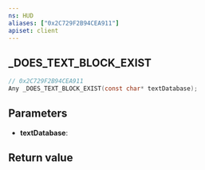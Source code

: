 ```yaml
---
ns: HUD
aliases: ["0x2C729F2B94CEA911"]
apiset: client
---
```

## _DOES_TEXT_BLOCK_EXIST

```c
// 0x2C729F2B94CEA911
Any _DOES_TEXT_BLOCK_EXIST(const char* textDatabase);
```


## Parameters
* **textDatabase**:

## Return value

